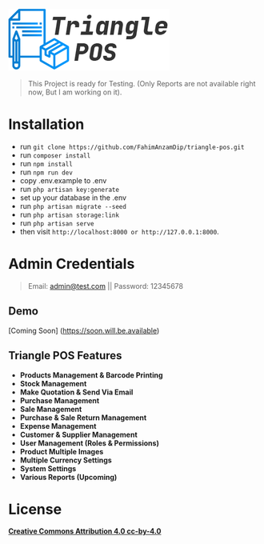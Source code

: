 ![Triangle POS](public/images/logo-dark.png)
>This Project is ready for Testing. (Only Reports are not available right now, But I am working on it).

# Installation

- run `` git clone https://github.com/FahimAnzamDip/triangle-pos.git ``
- run ``composer install `` 
- run `` npm install ``
- run ``npm run dev``
- copy .env.example to .env
- run `` php artisan key:generate ``
- set up your database in the .env
- run `` php artisan migrate --seed ``
- run `` php artisan storage:link ``
- run `` php artisan serve ``
- then visit `` http://localhost:8000 or http://127.0.0.1:8000 ``.


# Admin Credentials
> Email: admin@test.com || Password: 12345678

## Demo

[Coming Soon] (https://soon.will.be.available)

## Triangle POS Features

- **Products Management & Barcode Printing**
- **Stock Management**
- **Make Quotation & Send Via Email**
- **Purchase Management**
- **Sale Management**
- **Purchase & Sale Return Management**
- **Expense Management**
- **Customer & Supplier Management**
- **User Management (Roles & Permissions)**
- **Product Multiple Images**
- **Multiple Currency Settings**
- **System Settings**
- **Various Reports (Upcoming)**

# License
**[Creative Commons Attribution 4.0	cc-by-4.0](https://creativecommons.org/licenses/by/4.0/)**
